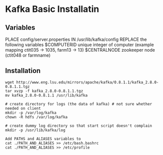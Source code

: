 # Kafka Basic Installatin


## Variables

PLACE config/server.properties IN /usr/lib/kafka/config
REPLACE the following variables 
  $COMPUTERID unique integer of computer (example mapping ctit035 -> 1035, farm13 -> 13)
  $CENTRALNODE zookeeper node (ctit048 or farmname) 


## Installation 

    wget http://www.eng.lsu.edu/mirrors/apache/kafka/0.8.1.1/kafka_2.8.0-0.8.1.1.tgz
    tar xvzp -f kafka_2.8.0-0.8.1.1.tgz
    mv kafka_2.8.0-0.8.1.1 /usr/lib/kafka

    # create directory for logs (the data of kafka) # not sure whether needed on client
    mkdir -p /var/log/kafka
    chown -R hdfs /var/log/kafka

    # create dummy log directory so that start script doesn't complain
    mkdir -p /usr/lib/kafka/log
    
    Add PATHS and ALIASES variables to
    cat ./PATH_AND_ALIASES >> /etc/bash.bashrc
    cat ./PATH_AND_ALIASES >> /etc/profile



